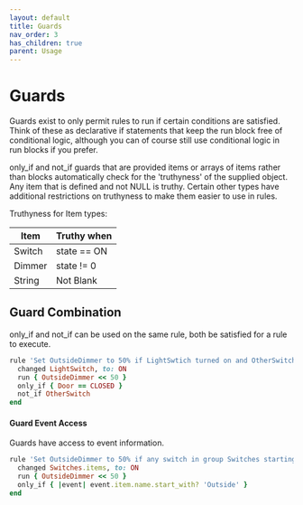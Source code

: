 ```yaml
---
layout: default
title: Guards
nav_order: 3
has_children: true
parent: Usage
---
```


# Guards

Guards exist to only permit rules to run if certain conditions are satisfied. Think of these as declarative if statements that keep the run block free of conditional logic, although you can of course still use conditional logic in run blocks if you prefer. 

only_if and not_if guards that are provided items or arrays of items rather than blocks automatically check for the 'truthyness' of the supplied object.  Any item that is defined and not NULL is truthy.  Certain other types have additional restrictions on truthyness to make them easier to use in rules.

Truthyness for Item types:

| Item       | Truthy when        |
|------------|--------------------|
| Switch     | state == ON        |
| Dimmer     | state != 0         |
| String     | Not Blank          |



## Guard Combination

only_if and not_if can be used on the same rule, both be satisfied for a rule to execute.

```ruby
rule 'Set OutsideDimmer to 50% if LightSwtich turned on and OtherSwitch is OFF and Door is CLOSED' do
  changed LightSwitch, to: ON
  run { OutsideDimmer << 50 }
  only_if { Door == CLOSED }
  not_if OtherSwitch
end
```


#### Guard Event Access
Guards have access to event information.

```ruby
rule 'Set OutsideDimmer to 50% if any switch in group Switches starting with Outside is switched On' do
  changed Switches.items, to: ON
  run { OutsideDimmer << 50 }
  only_if { |event| event.item.name.start_with? 'Outside' }
end
```

